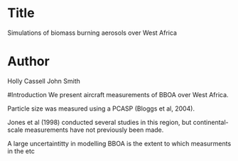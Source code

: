 # Title
Simulations of biomass burning aerosols over West Africa

# Author
Holly Cassell
John Smith

#Introduction
We present aircraft measurements of BBOA over West Africa.

Particle size was measured using a PCASP (Bloggs et al, 2004).

Jones et al (1998) conducted several studies in this region, but continental-scale measurements have not previously been made.

A large uncertaintitty in modelling BBOA is the extent to which measurments in the etc 
